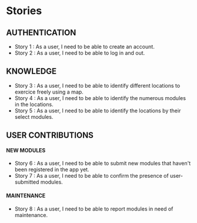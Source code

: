 # Stories

## AUTHENTICATION

- Story 1 :
  As a user, I need to be able to create an account.
- Story 2 :
  As a user, I need to be able to log in and out.

## KNOWLEDGE

- Story 3 :
  As a user, I need to be able to identify different locations to exercice freely using a map.
- Story 4 :
  As a user, I need to be able to identify the numerous modules in the locations.
- Story 5 :
  As a user, I need to be able to identify the locations by their select modules.

## USER CONTRIBUTIONS

#### NEW MODULES

- Story 6 :
  As a user, I need to be able to submit new modules that haven't been registered in the app yet.
- Story 7 :
  As a user, I need to be able to confirm the presence of user-submitted modules.

#### MAINTENANCE

- Story 8 :
  As a user, I need to be able to report modules in need of maintenance.

